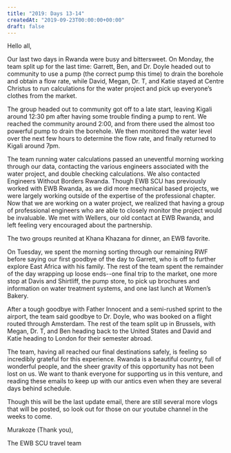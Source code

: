 ```yaml
---
title: "2019: Days 13-14"
createdAt: "2019-09-23T00:00:00+00:00"
draft: false
---
```

Hello all,

Our last two days in Rwanda were busy and bittersweet. On Monday, the team split up for the last time: Garrett, Ben, and Dr. Doyle headed out to community to use a pump (the correct pump this time) to drain the borehole and obtain a flow rate, while David, Megan, Dr. T, and Katie stayed at Centre Christus to run calculations for the water project and pick up everyone’s clothes from the market. 

The group headed out to community got off to a late start, leaving Kigali around 12:30 pm after having some trouble finding a pump to rent. We reached the community around 2:00, and from there used the almost too powerful pump to drain the borehole. We then monitored the water level over the next few hours to determine the flow rate, and finally returned to Kigali around 7pm.

The team running water calculations passed an uneventful morning working through our data, contacting the various engineers associated with the water project, and double checking calculations. We also contacted Engineers Without Borders Rwanda. Though EWB SCU has previously worked with EWB Rwanda, as we did more mechanical based projects, we were largely working outside of the expertise of the professional chapter. Now that we are working on a water project, we realized that having a group of professional engineers who are able to closely monitor the project would be invaluable. We met with Wellers, our old contact at EWB Rwanda, and left feeling very encouraged about the partnership. 

The two groups reunited at Khana Khazana for dinner, an EWB favorite. 

On Tuesday, we spent the morning sorting through our remaining RWF before saying our first goodbye of the day to Garrett, who is off to further explore East Africa with his family. The rest of the team spent the remainder of the day wrapping up loose ends--one final trip to the market, one more stop at Davis and Shirtliff, the pump store, to pick up brochures and information on water treatment systems, and one last lunch at Women’s Bakery. 

After a tough goodbye with Father Innocent and a semi-rushed sprint to the airport, the team said goodbye to Dr. Doyle, who was booked on a flight routed through Amsterdam. The rest of the team split up in Brussels, with Megan, Dr. T, and Ben heading back to the United States and David and Katie heading to London for their semester abroad. 

The team, having all reached our final destinations safely, is feeling so incredibly grateful for this experience. Rwanda is a beautiful country, full of wonderful people, and the sheer gravity of this opportunity has not been lost on us. We want to thank everyone for supporting us in this venture, and reading these emails to keep up with our antics even when they are several days behind schedule. 

Though this will be the last update email, there are still several more vlogs that will be posted, so look out for those on our youtube channel in the weeks to come. 

Murakoze (Thank you),

The EWB SCU travel team